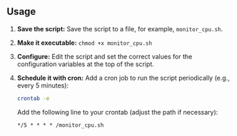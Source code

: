 ## Usage
1.  **Save the script:** Save the script to a file, for example, `monitor_cpu.sh`.
2.  **Make it executable:** `chmod +x monitor_cpu.sh`
3.  **Configure:** Edit the script and set the correct values for the configuration variables at the top of the script.
4.  **Schedule it with cron:** Add a cron job to run the script periodically (e.g., every 5 minutes):

    ```bash
    crontab -e
    ```

    Add the following line to your crontab (adjust the path if necessary):

    ```
    */5 * * * * /monitor_cpu.sh
    ```